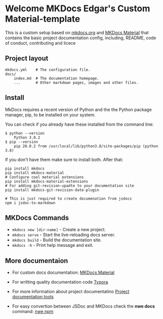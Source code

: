 # Welcome MKDocs Edgar's Custom Material-template

This is a custom setup based on [mkdocs.org](https://www.mkdocs.org) and [MKDocs Material](https://squidfunk.github.io/mkdocs-material/)  that contains the basic project documentation config, including, README, code of conduct, contributing and licece


## Project layout

    mkdocs.yml    # The configuration file.
    docs/
        index.md  # The documentation homepage.
        ...       # Other markdown pages, images and other files.



## Install

MkDocs requires a recent version of Python and the the Python package manager, pip, to be installed on your system.

You can check if you already have these installed from the command line:

``` shell
$ python --version
    Python 3.8.2
$ pip --version
    pip 20.0.2 from /usr/local/lib/python3.8/site-packages/pip (python 3.8)
```

If you don't have them make sure to install both. After that: 


``` shell
pip install mkdocs
pip install mkdocs-material 
# Configure cool material extensions
pip install mkdocs-material-extensions  
# For adding git-revision-upadte to your documentation site 
pip install mkdocs-git-revision-date-plugin

# This is just required to create documenation from jsdocs
npm i jsdoc-to-markdown 
```


## MKDocs Commands 

* `mkdocs new [dir-name]` - Create a new project.
* `mkdocs serve` - Start the live-reloading docs server.
* `mkdocs build` - Build the documentation site.
* `mkdocs -h` - Print help message and exit.


## More documentaion

- For custom docs documentation: [MKDocs Material](https://squidfunk.github.io/mkdocs-material/)

- For writting quality documentation code [Typora](https://typora.io)

- For more information about project documentatino [Project documentation tools](https://www.altexsoft.com/blog/business/technical-documentation-in-software-development-types-best-practices-and-tools/)

- For easy convertion between JSDoc and MKDocs check the **nwe docs** command: [nwe npm](https://www.npmjs.com/package/nwe)
